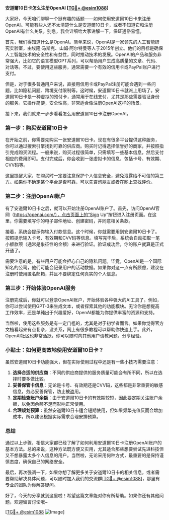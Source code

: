 **安道爾10日卡怎么注册OpenAI [[TG💪+ @esim1088](https://t.me/s/esim1088)]**

大家好，今天咱们聊聊一个挺有趣的话题——如何使用安道爾10日卡来注册OpenAI。可能有些人还不太清楚什么是安道爾10日卡，或者不知道它和注册OpenAI有什么关系。别急，我会详细给大家讲解一下，保证通俗易懂。

首先，我们得知道什么是OpenAI。简单来说，OpenAI是一家领先的人工智能研究实验室，由埃隆·马斯克、山姆·阿尔特曼等人于2015年创立。他们的目标是确保人工智能技术的安全性和有益性，同时推动技术的发展。OpenAI的产品和服务非常强大，比如它的语言模型GPT系列，可以帮助用户生成高质量的文章、代码、对话等。不过，要使用这些服务，通常需要一个有效的信用卡或PayPal账户进行支付。

但是，对于很多普通用户来说，直接用信用卡或PayPal注册可能会遇到一些问题，比如隐私问题、跨境支付限制等。这时候，安道爾10日卡就派上用场了。安道爾10日卡是一种虚拟的预付卡，通常用于在线支付，尤其是那些需要验证身份的服务。它操作简便，安全性高，非常适合像注册OpenAI这样的场景。

接下来，我们就来一步步看看怎么用安道爾10日卡注册OpenAI。

### 第一步：购买安道爾10日卡

在开始之前，你需要先购买一张安道爾10日卡。现在有很多平台提供这种服务，你可以通过搜索引擎找到可靠的供应商。购买时记得选择信誉好的商家，并按照指引完成购买流程。一般来说，购买过程很简单，只需填写一些基本信息，然后支付相应的费用即可。支付完成后，你会收到一张虚拟卡的信息，包括卡号、有效期、CVV码等。

这里提醒大家，在购买时一定要注意保护个人信息安全，避免泄露给不可信的第三方。如果你不确定某个平台是否可靠，可以先咨询朋友或者在网上查找评价。

### 第二步：注册OpenAI账户

有了安道爾10日卡之后，就可以开始注册OpenAI账户了。首先，访问OpenAI官网（https://openai.com/），点击页面上的“Sign Up”按钮进入注册页面。在这里，你需要填写你的电子邮件地址、创建密码，并同意相关条款。

接着，系统会提示你输入付款信息。这个时候，你就需要用到安道爾10日卡了。按照提示输入卡号、有效期和CVV码等信息。填写完毕后，系统会自动扣取一笔小额款项（通常是象征性的金额）来进行验证。验证成功后，你的账户就算是正式开通了。

需要注意的是，有些用户可能会担心自己的隐私问题。毕竟，OpenAI是一个国际知名的公司，他们可能会记录用户的活动数据。如果你对这一点有所顾虑，建议在注册时使用匿名邮箱，并且不要绑定任何真实的个人信息。

### 第三步：开始体验OpenAI服务

注册完成后，你就可以登录OpenAI账户，开始体验各种强大的AI工具了。例如，你可以尝试使用GPT-3来生成文本，或者探索其他的功能模块。无论你是想提高工作效率，还是单纯出于兴趣爱好，OpenAI都能为你提供丰富的资源和支持。

当然啦，使用这些服务是有一定门槛的，尤其是对于初学者而言。如果你觉得官方文档看起来有点复杂，没关系，网上有很多教程可以帮助你快速上手。此外，OpenAI社区也非常活跃，你可以随时向其他用户请教问题，分享经验。

### 小贴士：如何更高效地使用安道爾10日卡？

虽然安道爾10日卡功能强大，但在实际使用过程中还是有一些小技巧需要注意：

1. **选择合适的供应商**：不同的供应商提供的服务质量可能会有所不同，所以在选择时要多做比较。
2. **妥善保管卡信息**：无论是卡号、有效期还是CVV码，这些都是非常重要的敏感信息，务必妥善保管，防止被盗用。
3. **定期检查账户余额**：由于安道爾10日卡的有效期较短，因此要定期关注账户余额，以免因余额不足而影响正常使用。
4. **合理规划预算**：虽然安道爾10日卡适合短期使用，但如果频繁充值反而会增加成本，所以建议根据实际需求合理安排预算。

### 总结

通过以上步骤，相信大家都已经了解了如何利用安道爾10日卡注册OpenAI账户的基本方法。总的来说，这种方法既方便又实用，尤其适合那些想要尝试先进科技但又不想暴露太多个人信息的用户。当然啦，无论采用何种方式，最重要的是保持谨慎态度，确保自己的网络安全。

最后，再次强调一下，如果你想了解更多关于安道爾10日卡的相关信息，或者需要帮助解决具体问题，可以随时加入我们的交流群[[TG💪+ @esim1088](https://t.me/s/esim1088)]，那里有专业的团队为你解答疑问。

好了，今天的分享就到这里啦！希望这篇文章能对你有所帮助。如果你还有其他问题，欢迎留言讨论哦~

[[TG💪+ @esim1088](https://t.me/s/esim1088) ![Image](https://i.postimg.cc/4NQfJmqS/Snipaste-2025-05-13-00-14-12.png)]